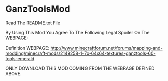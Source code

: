 GanzToolsMod
============

Read The README.txt File

By Using This Mod You Agree To The Following Legal Spoiler On The WEBPAGE:

Definition WEBPAGE: http://www.minecraftforum.net/forums/mapping-and-modding/minecraft-mods/2149258-1-7x-64x64-textures-ganztools-60-tools-emerald


ONLY DOWNLOAD THIS MOD COMING FROM THE
WEBPAGE DEFINED ABOVE.
